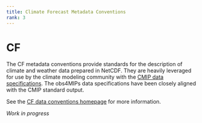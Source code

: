 ```yaml
---
title: Climate Forecast Metadata Conventions 
rank: 3
---
```

# CF 

The CF metadata conventions provide standards for the description of climate and weather data prepared in NetCDF.  They are heavily leveraged for use by the climate modeling community with the [CMIP data specifications](https://pcmdi.llnl.gov/CMIP6/Guide/dataUsers.html#2-model-output-specifications).  The obs4MIPs data specifications have been closely aligned with the CMIP standard output.    

See the [CF data conventions homepage](https://cfconventions.org) for more information.

*Work in progress*
